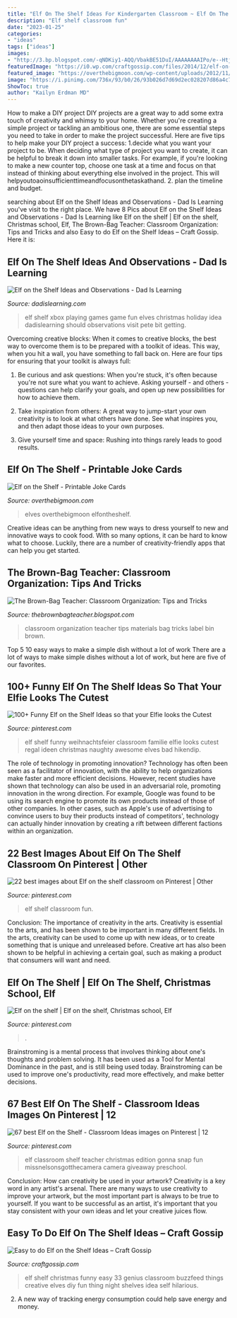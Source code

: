 ```yaml
---
title: "Elf On The Shelf Ideas For Kindergarten Classroom ~ Elf On The Shelf"
description: "Elf shelf classroom fun"
date: "2023-01-25"
categories:
- "ideas"
tags: ["ideas"]
images:
- "http://3.bp.blogspot.com/-qNDKiy1-AQQ/VbakBE51DuI/AAAAAAAAIPo/e--HtjZC9P8/s1600/14.jpg"
featuredImage: "https://i0.wp.com/craftgossip.com/files/2014/12/elf-on-shelf-ideas.jpg?fit=600%2C892"
featured_image: "https://overthebigmoon.com/wp-content/uploads/2012/11/Elf-on-the-shelf-jokes-buttons.jpg"
image: "https://i.pinimg.com/736x/93/b0/26/93b026d7d69d2ec028207d86a4c70a45.jpg"
ShowToc: true
author: "Kailyn Erdman MD"
---
```



How to make a DIY project
DIY projects are a great way to add some extra touch of creativity and whimsy to your home. Whether you're creating a simple project or tackling an ambitious one, there are some essential steps you need to take in order to make the project successful. Here are five tips to help make your DIY project a success: 
1.decide what you want your project to be. When deciding what type of project you want to create, it can be helpful to break it down into smaller tasks. For example, if you're looking to make a new counter top, choose one task at a time and focus on that instead of thinking about everything else involved in the project. This will helpyoutoaoinsufficienttimeandfocusonthetaskathand. 
2. plan the timeline and budget.

	

		
searching about Elf on the Shelf Ideas and Observations - Dad Is Learning you've visit to the right place. We have 8 Pics about Elf on the Shelf Ideas and Observations - Dad Is Learning like Elf on the shelf | Elf on the shelf, Christmas school, Elf, The Brown-Bag Teacher: Classroom Organization: Tips and Tricks and also Easy to do Elf on the Shelf Ideas – Craft Gossip. Here it is:
		
    
## Elf On The Shelf Ideas And Observations - Dad Is Learning

<img loading=lazy src="http://www.dadislearning.com/wp-content/uploads/2012/12/elf-on-shelf-video-game-xbox.jpg" onerror="this.onerror=null;this.src='https://tse2.mm.bing.net/th?id=OIP.AGq0T5j0POGI9ulLVfBAVgHaLT&amp;pid=15.1';" alt="Elf on the Shelf Ideas and Observations - Dad Is Learning">

_Source: dadislearning.com_

>elf shelf xbox playing games game fun elves christmas holiday idea dadislearning should observations visit pete bit getting. 

	

Overcoming creative blocks:
When it comes to creative blocks, the best way to overcome them is to be prepared with a toolkit of ideas. This way, when you hit a wall, you have something to fall back on. Here are four tips for ensuring that your toolkit is always full:
1. Be curious and ask questions: When you're stuck, it's often because you're not sure what you want to achieve. Asking yourself - and others - questions can help clarify your goals, and open up new possibilities for how to achieve them.

2. Take inspiration from others: A great way to jump-start your own creativity is to look at what others have done. See what inspires you, and then adapt those ideas to your own purposes.

3. Give yourself time and space: Rushing into things rarely leads to good results.

    
## Elf On The Shelf - Printable Joke Cards

<img loading=lazy src="https://overthebigmoon.com/wp-content/uploads/2012/11/Elf-on-the-shelf-jokes-buttons.jpg" onerror="this.onerror=null;this.src='https://tse1.mm.bing.net/th?id=OIP.Owze2Xwk1YCuu3eH1xEF-AHaMU&amp;pid=15.1';" alt="Elf on the Shelf - Printable Joke Cards">

_Source: overthebigmoon.com_

>elves overthebigmoon elfontheshelf. 

	

Creative ideas can be anything from new ways to dress yourself to new and innovative ways to cook food. With so many options, it can be hard to know what to choose. Luckily, there are a number of creativity-friendly apps that can help you get started.

    
## The Brown-Bag Teacher: Classroom Organization: Tips And Tricks

<img loading=lazy src="http://3.bp.blogspot.com/-qNDKiy1-AQQ/VbakBE51DuI/AAAAAAAAIPo/e--HtjZC9P8/s1600/14.jpg" onerror="this.onerror=null;this.src='https://tse3.mm.bing.net/th?id=OIP.DK6w2exIPOE_4tOzLp2UkgHaJ5&amp;pid=15.1';" alt="The Brown-Bag Teacher: Classroom Organization: Tips and Tricks">

_Source: thebrownbagteacher.blogspot.com_

>classroom organization teacher tips materials bag tricks label bin brown. 

	

Top 5 10 easy ways to make a simple dish without a lot of work
There are a lot of ways to make simple dishes without a lot of work, but here are five of our favorites.

    
## 100+ Funny Elf On The Shelf Ideas So That Your Elfie Looks The Cutest

<img loading=lazy src="https://i.pinimg.com/736x/93/b0/26/93b026d7d69d2ec028207d86a4c70a45.jpg" onerror="this.onerror=null;this.src='https://tse1.mm.bing.net/th?id=OIP.wxbsQQOjNSFqSyWtbwtUqQHaNK&amp;pid=15.1';" alt="100+ Funny Elf on the Shelf Ideas so that your Elfie looks the Cutest">

_Source: pinterest.com_

>elf shelf funny weihnachtsfeier classroom familie elfie looks cutest regal ideen christmas naughty awesome elves bad hikendip. 

	

The role of technology in promoting innovation?
Technology has often been seen as a facilitator of innovation, with the ability to help organizations make faster and more efficient decisions. However, recent studies have shown that technology can also be used in an adversarial role, promoting innovation in the wrong direction. For example, Google was found to be using its search engine to promote its own products instead of those of other companies. In other cases, such as Apple's use of advertising to convince users to buy their products instead of competitors', technology can actually hinder innovation by creating a rift between different factions within an organization.

    
## 22 Best Images About Elf On The Shelf Classroom On Pinterest | Other

<img loading=lazy src="https://s-media-cache-ak0.pinimg.com/736x/93/8f/a2/938fa226e899d4e331c3cedb1c08893a.jpg" onerror="this.onerror=null;this.src='https://tse3.mm.bing.net/th?id=OIP.YYcRHEoY2SEkbbfqiH9KBgHaJ3&amp;pid=15.1';" alt="22 best images about Elf on the shelf classroom on Pinterest | Other">

_Source: pinterest.com_

>elf shelf classroom fun. 

	

Conclusion: The importance of creativity in the arts.
Creativity is essential to the arts, and has been shown to be important in many different fields. In the arts, creativity can be used to come up with new ideas, or to create something that is unique and unreleased before. Creative art has also been shown to be helpful in achieving a certain goal, such as making a product that consumers will want and need.

    
## Elf On The Shelf | Elf On The Shelf, Christmas School, Elf

<img loading=lazy src="https://i.pinimg.com/originals/93/8f/a2/938fa226e899d4e331c3cedb1c08893a.jpg" onerror="this.onerror=null;this.src='https://tse1.mm.bing.net/th?id=OIP.z6m_c2bpMBAoXbZwy37DvQHaJ4&amp;pid=15.1';" alt="Elf on the shelf | Elf on the shelf, Christmas school, Elf">

_Source: pinterest.com_

>. 

	

Brainstroming is a mental process that involves thinking about one's thoughts and problem solving. It has been used as a Tool for Mental Dominance in the past, and is still being used today. Brainstroming can be used to improve one's productivity, read more effectively, and make better decisions.

    
## 67 Best Elf On The Shelf - Classroom Ideas Images On Pinterest | 12

<img loading=lazy src="https://i.pinimg.com/736x/62/1b/49/621b493f5e2f2ab4cf24abc2595409e5--school-ideas-classroom-ideas.jpg" onerror="this.onerror=null;this.src='https://tse2.mm.bing.net/th?id=OIP.4ksj9ur0-ACc8X50f9QK6wHaLG&amp;pid=15.1';" alt="67 best Elf on the Shelf - Classroom Ideas images on Pinterest | 12">

_Source: pinterest.com_

>elf classroom shelf teacher christmas edition gonna snap fun missnelsonsgotthecamera camera giveaway preschool. 

	

Conclusion: How can creativity be used in your artwork?
Creativity is a key word in any artist's arsenal. There are many ways to use creativity to improve your artwork, but the most important part is always to be true to yourself. If you want to be successful as an artist, it's important that you stay consistent with your own ideas and let your creative juices flow.

    
## Easy To Do Elf On The Shelf Ideas – Craft Gossip

<img loading=lazy src="https://i0.wp.com/craftgossip.com/files/2014/12/elf-on-shelf-ideas.jpg?fit=600%2C892" onerror="this.onerror=null;this.src='https://tse3.mm.bing.net/th?id=OIP.QpwZAmVGi6p55_QxUvKP_QHaLA&amp;pid=15.1';" alt="Easy to do Elf on the Shelf Ideas – Craft Gossip">

_Source: craftgossip.com_

>elf shelf christmas funny easy 33 genius classroom buzzfeed things creative elves diy fun thing night shelves idea self hilarious. 

	

2. A new way of tracking energy consumption could help save energy and money.

